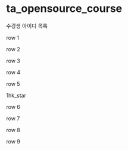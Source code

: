 # ta_opensource_course

수강생 아이디 목록

row 1

row 2

row 3

row 4

row 5

1hk_star

row 6

row 7

row 8

row 9
